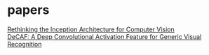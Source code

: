 # papers
[Rethinking the Inception Architecture for Computer Vision](https://static.googleusercontent.com/media/research.google.com/en//pubs/archive/44903.pdf)  
[DeCAF: A Deep Convolutional Activation Feature
for Generic Visual Recognition](http://proceedings.mlr.press/v32/donahue14.pdf)  
